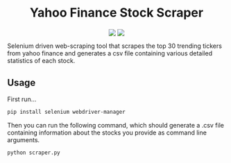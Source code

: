 <h1 align="center">
  <strong>
      Yahoo Finance Stock Scraper
  </strong>
</h1>

<p align="center">
    <img align="center" src="https://img.shields.io/badge/Selenium-43B02A?style=for-the-badge&logo=Selenium&logoColor=white"/>
    <img align="center" src="https://img.shields.io/badge/Python-FFD43B?style=for-the-badge&logo=python&logoColor=blue" />
</p>

Selenium driven web-scraping tool that scrapes the top 30 trending tickers from yahoo finance and generates a csv file containing various detailed statistics of each stock.

## Usage
First run...
```bash
pip install selenium webdriver-manager
```

Then you can run the following command, which should generate a .csv file containing information about the stocks you provide as command line arguments.
```
python scraper.py
```

